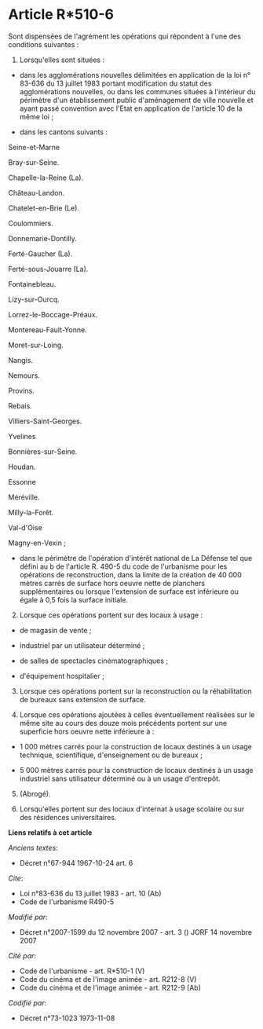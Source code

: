 # Article R*510-6

Sont dispensées de l'agrément les opérations qui répondent à l'une des conditions suivantes :

1. Lorsqu'elles sont situées :

- dans les agglomérations nouvelles délimitées en application de la loi n° 83-636 du 13 juillet 1983 portant modification du
statut des agglomérations nouvelles, ou dans les communes situées à l'intérieur du périmètre d'un établissement public
d'aménagement de ville nouvelle et ayant passé convention avec l'Etat en application de l'article 10 de la même loi ;

- dans les cantons suivants :

Seine-et-Marne

Bray-sur-Seine.

Chapelle-la-Reine (La).

Château-Landon.

Chatelet-en-Brie (Le).

Coulommiers.

Donnemarie-Dontilly.

Ferté-Gaucher (La).

Ferté-sous-Jouarre (La).

Fontainebleau.

Lizy-sur-Ourcq.

Lorrez-le-Boccage-Préaux.

Montereau-Fault-Yonne.

Moret-sur-Loing.

Nangis.

Nemours.

Provins.

Rebais.

Villiers-Saint-Georges.

Yvelines

Bonnières-sur-Seine.

Houdan.

Essonne

Méréville.

Milly-la-Forêt.

Val-d'Oise

Magny-en-Vexin ;

- dans le périmètre de l'opération d'intérêt national de La Défense tel que défini au b de l'article R. 490-5 du code de
l'urbanisme pour les opérations de reconstruction, dans la limite de la création de 40 000 mètres carrés de surface hors
oeuvre nette de planchers supplémentaires ou lorsque l'extension de surface est inférieure ou égale à 0,5 fois la surface
initiale.

2. Lorsque ces opérations portent sur des locaux à usage :

- de magasin de vente ;

- industriel par un utilisateur déterminé ;

- de salles de spectacles cinématographiques ;

- d'équipement hospitalier ;

3. Lorsque ces opérations portent sur la reconstruction ou la réhabilitation de bureaux sans extension de surface.

4. Lorsque ces opérations ajoutées à celles éventuellement réalisées sur le même site au cours des douze mois précédents
portent sur une superficie hors oeuvre nette inférieure à :

- 1 000 mètres carrés pour la construction de locaux destinés à un usage technique, scientifique, d'enseignement ou de
bureaux ;

- 5 000 mètres carrés pour la construction de locaux destinés à un usage industriel sans utilisateur déterminé ou à un usage
d'entrepôt.

5. (Abrogé).

6. Lorsqu'elles portent sur des locaux d'internat à usage scolaire ou sur des résidences universitaires.

**Liens relatifs à cet article**

_Anciens textes_:

  - Décret n°67-944 1967-10-24 art. 6

_Cite_:

  - Loi n°83-636 du 13 juillet 1983 - art. 10 (Ab)
  - Code de l'urbanisme R490-5

_Modifié par_:

  - Décret n°2007-1599 du 12 novembre 2007 - art. 3 () JORF 14 novembre 2007

_Cité par_:

  - Code de l'urbanisme - art. R*510-1 (V)
  - Code du cinéma et de l'image animée - art. R212-8 (V)
  - Code du cinéma et de l'image animée - art. R212-9 (Ab)

_Codifié par_:

  - Décret n°73-1023 1973-11-08
